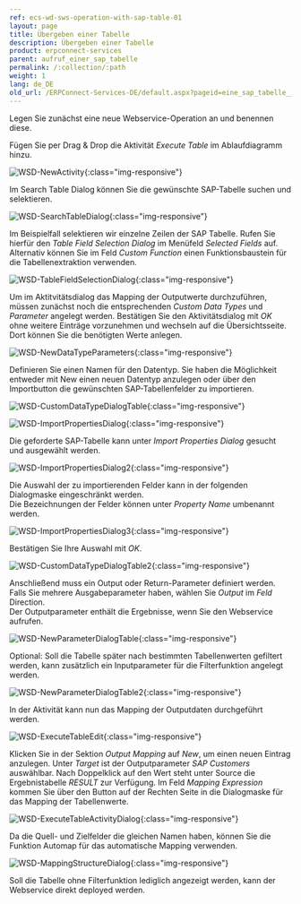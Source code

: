 ```yaml
---
ref: ecs-wd-sws-operation-with-sap-table-01
layout: page
title: Übergeben einer Tabelle
description: Übergeben einer Tabelle
product: erpconnect-services
parent: aufruf_einer_sap_tabelle
permalink: /:collection/:path
weight: 1
lang: de_DE
old_url: /ERPConnect-Services-DE/default.aspx?pageid=eine_sap_tabelle__bergeben1
---
```


Legen Sie zunächst eine neue Webservice-Operation an und benennen diese. 

Fügen Sie per Drag & Drop die Aktivität *Execute Table* im Ablaufdiagramm hinzu.

![WSD-NewActivity](/img/content/WSD-NewActivity.png){:class="img-responsive"}

Im Search Table Dialog können Sie die gewünschte SAP-Tabelle suchen und selektieren.

![WSD-SearchTableDialog](/img/content/WSD-SearchTableDialog.png){:class="img-responsive"}

Im Beispielfall selektieren wir einzelne Zeilen der SAP Tabelle. Rufen Sie hierfür den *Table Field Selection Dialog* im Menüfeld *Selected Fields* auf. Alternativ können Sie im Feld *Custom Function* einen Funktionsbaustein für die Tabellenextraktion verwenden.   

![WSD-TableFieldSelectionDialog](/img/content/WSD-TableFieldSelectionDialog.png){:class="img-responsive"}

Um im Aktitvitätsdialog das Mapping der Outputwerte  durchzuführen, müssen zunächst noch die entsprechenden 
*Custom Data Types* und *Parameter* angelegt werden. Bestätigen Sie den Aktivitätsdialog mit *OK* ohne weitere Einträge vorzunehmen und wechseln auf die Übersichtsseite. Dort können Sie die benötigten Werte anlegen. 

![WSD-NewDataTypeParameters](/img/content/WSD-NewDataTypeParameters.png){:class="img-responsive"}

Definieren Sie einen Namen für den Datentyp. Sie haben die Möglichkeit entweder mit New einen neuen Datentyp anzulegen oder über den Importbutton die gewünschten SAP-Tabellenfelder zu importieren.

![WSD-CustomDataTypeDialogTable](/img/content/WSD-CustomDataTypeDialogTable.png){:class="img-responsive"}

![WSD-ImportPropertiesDialog](/img/content/WSD-ImportPropertiesDialog.png){:class="img-responsive"}

Die geforderte SAP-Tabelle kann unter *Import Properties Dialog* gesucht und ausgewählt werden.

![WSD-ImportPropertiesDialog2](/img/content/WSD-ImportPropertiesDialog2.png){:class="img-responsive"}

Die Auswahl der zu importierenden Felder kann in der folgenden Dialogmaske eingeschränkt werden. <br>
Die Bezeichnungen der Felder können unter *Property Name* umbenannt werden.

![WSD-ImportPropertiesDialog3](/img/content/WSD-ImportPropertiesDialog3.png){:class="img-responsive"}

Bestätigen Sie Ihre Auswahl mit *OK*. 

![WSD-CustomDataTypeDialogTable2](/img/content/WSD-CustomDataTypeDialogTable2.png){:class="img-responsive"}

Anschließend muss ein Output oder Return-Parameter definiert werden. <br>
Falls Sie mehrere Ausgabeparameter haben, wählen Sie *Output* im *Feld* Direction.<br>
Der Outputparameter enthält die Ergebnisse, wenn Sie den Webservice aufrufen.

![WSD-NewParameterDialogTable](/img/content/WSD-NewParameterDialogTable.png){:class="img-responsive"}

Optional: Soll die Tabelle später nach bestimmten Tabellenwerten gefiltert werden, kann zusätzlich ein 
Inputparameter für die Filterfunktion angelegt werden. 

![WSD-NewParameterDialogTable2](/img/content/WSD-NewParameterDialogTable2.png){:class="img-responsive"}

In der Aktivität kann nun das Mapping der Outputdaten durchgeführt werden.

![WSD-ExecuteTableEdit](/img/content/WSD-ExecuteTableEdit.png){:class="img-responsive"}

Klicken Sie in der Sektion *Output Mapping* auf *New*, um einen neuen Eintrag anzulegen. Unter *Target* ist der Outputparameter 
*SAP Customers* auswählbar. Nach Doppelklick auf den Wert steht unter Source die Ergebnistabelle *RESULT* zur Verfügung. 
Im Feld *Mapping Expression* kommen Sie über den Button auf der Rechten Seite in die Dialogmaske für das Mapping der Tabellenwerte. 


![WSD-ExecuteTableActivityDialog](/img/content/WSD-ExecuteTableActivityDialog.png){:class="img-responsive"}

Da die Quell- und Zielfelder die gleichen Namen haben, können Sie die Funktion Automap für das automatische Mapping verwenden. 

![WSD-MappingStructureDialog](/img/content/WSD-MappingStructureDialog.png){:class="img-responsive"}

Soll die Tabelle ohne Filterfunktion lediglich angezeigt werden, kann der Webservice direkt deployed werden.
